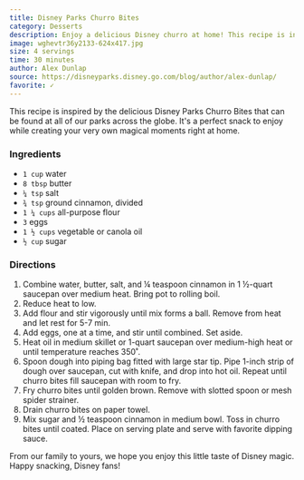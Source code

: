 ```yaml
---
title: Disney Parks Churro Bites
category: Desserts
description: Enjoy a delicious Disney churro at home! This recipe is inspired by the delicious snack that can be found at all of our parks across the globe. The recipe serves four people and is a perfect snack to enjoy while creating your very own magical moments right at home.
image: wghevtr36y2133-624x417.jpg
size: 4 servings
time: 30 minutes
author: Alex Dunlap
source: https://disneyparks.disney.go.com/blog/author/alex-dunlap/
favorite: ✓
---
```


This recipe is inspired by the delicious Disney Parks Churro Bites that can be found at all of our parks across the globe. It's a perfect snack to enjoy while creating your very own magical moments right at home.

### Ingredients

* `1 cup` water
* `8 tbsp` butter
* `¼ tsp` salt
* `¾ tsp` ground cinnamon, divided
* `1 ¼ cups` all-purpose flour
* `3` eggs
* `1 ½ cups` vegetable or canola oil
* `½ cup` sugar

### Directions

1. Combine water, butter, salt, and ¼ teaspoon cinnamon in 1 ½-quart saucepan over medium heat. Bring pot to rolling boil.
2. Reduce heat to low.
3. Add flour and stir vigorously until mix forms a ball. Remove from heat and let rest for 5-7 min.
4. Add eggs, one at a time, and stir until combined. Set aside.
5. Heat oil in medium skillet or 1-quart saucepan over medium-high heat or until temperature reaches 350˚.
6. Spoon dough into piping bag fitted with large star tip. Pipe 1-inch strip of dough over saucepan, cut with knife, and drop into hot oil. Repeat until churro bites fill saucepan with room to fry. 
7. Fry churro bites until golden brown. Remove with slotted spoon or mesh spider strainer.
8. Drain churro bites on paper towel.
9. Mix sugar and ½ teaspoon cinnamon in medium bowl. Toss in churro bites until coated. Place on serving plate and serve with favorite dipping sauce.

From our family to yours, we hope you enjoy this little taste of Disney magic. Happy snacking, Disney fans!